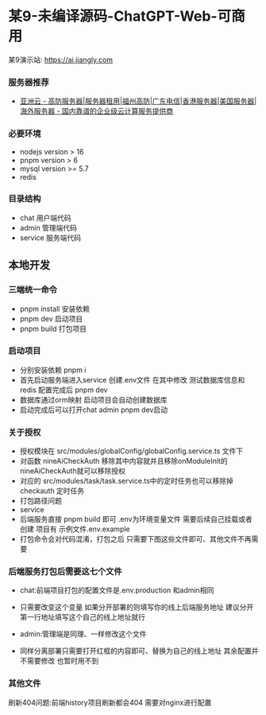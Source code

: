 # 某9-未编译源码-ChatGPT-Web-可商用

某9演示站: https://ai.jiangly.com

### 服务器推荐
- [亚洲云 - 高防服务器|服务器租用|福州高防|广东电信|香港服务器|美国服务器|海外服务器 - 国内靠谱的企业级云计算服务提供商](https://www.asiayun.com/)

### 必要环境
- nodejs version > 16
- pnpm version > 6
- mysql version >= 5.7
- redis
### 目录结构
- chat 用户端代码
- admin 管理端代码
- service 服务端代码

## 本地开发

### 三端统一命令
- pnpm install 安装依赖
- pnpm dev  启动项目
- pnpm build 打包项目
### 启动项目
- 分别安装依赖 pnpm i
- 首先启动服务端进入service 创建.env文件 在其中修改 测试数据库信息和redis 配置完成后 pnpm dev
- 数据库通过orm映射 启动项目会自动创建数据库
- 启动完成后可以打开chat admin pnpm dev启动
### 关于授权
- 授权模块在 src/modules/globalConfig/globalConfig.service.ts 文件下
- 对函数 nineAiCheckAuth 移除其中内容就并且移除onModuleInit的nineAiCheckAuth就可以移除授权
- 对应的 src/modules/task/task.service.ts中的定时任务也可以移除掉 checkauth 定时任务
- 打包路径问题
- service
- 后端服务直接 pnpm build 即可 .env为环境变量文件 需要后续自己挂载或者创建 项目有 示例文件.env.example
- 打包命令会对代码混淆，打包之后 只需要下图这些文件即可、其他文件不再需要


### 后端服务打包后需要这七个文件

- chat:前端项目打包的配置文件是.env.production 和admin相同

- 只需要改变这个变量 如果分开部署的则填写你的线上后端服务地址 建议分开 第一行地址填写这个自己的线上地址就行

- admin:管理端是同理、一样修改这个文件

- 同样分离部署只需要打开红框的内容即可、替换为自己的线上地址 其余配置并不需要修改 也暂时用不到

### 其他文件
刷新404问题:前端history项目刷新都会404 需要对nginx进行配置
